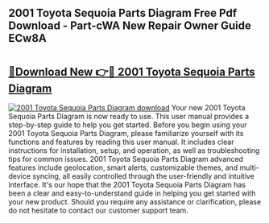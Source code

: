 ## 2001 Toyota Sequoia Parts Diagram Free Pdf Download - Part-cWA New Repair Owner Guide ECw8A

# <h2><a href="http://dfh7hw.blite.top/?on=2001+Toyota+Sequoia+Parts+Diagram">🔗Download New 👉🔴 2001 Toyota Sequoia Parts Diagram</a></h2>

[![2001 Toyota Sequoia Parts Diagram download](https://i.imgur.com/lujVjoI.png)](http://dfh7hw.blite.top/?on=2001+Toyota+Sequoia+Parts+Diagram)
Your new 2001 Toyota Sequoia Parts Diagram is now ready to use. This user manual provides a step-by-step guide to help you get started. Before you begin using your 2001 Toyota Sequoia Parts Diagram, please familiarize yourself with its functions and features by reading this user manual. It includes clear instructions for installation, setup, and operation, as well as troubleshooting tips for common issues. 2001 Toyota Sequoia Parts Diagram advanced features include geolocation, smart alerts, customizable themes, and multi-device syncing, all easily controlled through the user-friendly and intuitive interface. It's our hope that the 2001 Toyota Sequoia Parts Diagram has been a clear and easy-to-understand guide in helping you get started with your new product. Should you require any assistance or clarification, please do not hesitate to contact our customer support team.
